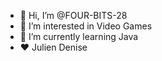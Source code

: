 - 👋 Hi, I’m @FOUR-BITS-28
- 👀 I’m interested in Video Games
- 🌱 I’m currently learning Java
- ❤️ Julien Denise
